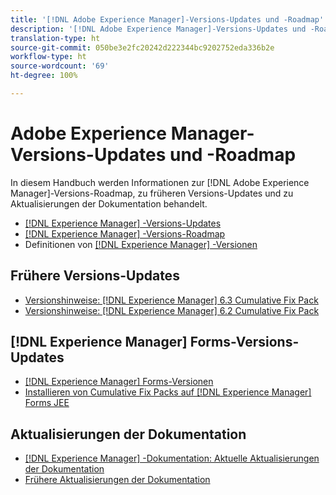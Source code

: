 ```yaml
---
title: '[!DNL Adobe Experience Manager]-Versions-Updates und -Roadmap'
description: '[!DNL Adobe Experience Manager]-Versions-Updates und -Roadmap'
translation-type: ht
source-git-commit: 050be3e2fc20242d222344bc9202752eda336b2e
workflow-type: ht
source-wordcount: '69'
ht-degree: 100%

---
```



# Adobe Experience Manager-Versions-Updates und -Roadmap

In diesem Handbuch werden Informationen zur [!DNL Adobe Experience Manager]-Versions-Roadmap, zu früheren Versions-Updates und zu Aktualisierungen der Dokumentation behandelt.

* [[!DNL Experience Manager] -Versions-Updates](aem-releases-updates.md)
* [[!DNL Experience Manager] -Versions-Roadmap](update-releases-roadmap.md)
* Definitionen von [[!DNL Experience Manager] -Versionen](update-release-vehicle-definitions.md)

## Frühere Versions-Updates

* [Versionshinweise: [!DNL Experience Manager] 6.3 Cumulative Fix Pack](release-notes-aem-6-3-cumulative-fix-pack.md)
* [Versionshinweise: [!DNL Experience Manager] 6.2 Cumulative Fix Pack](release-notes-aem-6-2-cumulative-fix-pack.md)

## [!DNL Experience Manager] Forms-Versions-Updates

* [[!DNL Experience Manager] Forms-Versionen](aem-forms-releases.md)
* [Installieren von Cumulative Fix Packs auf [!DNL Experience Manager] Forms JEE](install-cfp-aem-forms-jee.md)

## Aktualisierungen der Dokumentation

* [[!DNL Experience Manager] -Dokumentation: Aktuelle Aktualisierungen der Dokumentation](documentation-updates.md)
* [Frühere Aktualisierungen der Dokumentation](previous-documentation-updates.md)
